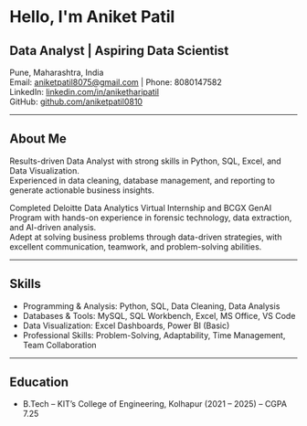 # Hello, I'm Aniket Patil

## Data Analyst | Aspiring Data Scientist  

Pune, Maharashtra, India  
Email: aniketpatil8075@gmail.com | Phone: 8080147582  
LinkedIn: [linkedin.com/in/aniketharipatil](https://www.linkedin.com/in/aniketharipatil)  
GitHub: [github.com/aniketpatil0810](https://github.com/aniketpatil0810)  

---

## About Me  
Results-driven Data Analyst with strong skills in Python, SQL, Excel, and Data Visualization.  
Experienced in data cleaning, database management, and reporting to generate actionable business insights.  

Completed Deloitte Data Analytics Virtual Internship and BCGX GenAI Program with hands-on experience in forensic technology, data extraction, and AI-driven analysis.  
Adept at solving business problems through data-driven strategies, with excellent communication, teamwork, and problem-solving abilities.  

---

## Skills  

- Programming & Analysis: Python, SQL, Data Cleaning, Data Analysis  
- Databases & Tools: MySQL, SQL Workbench, Excel, MS Office, VS Code  
- Data Visualization: Excel Dashboards, Power BI (Basic)  
- Professional Skills: Problem-Solving, Adaptability, Time Management, Team Collaboration  

---

## Education  

- B.Tech – KIT’s College of Engineering, Kolhapur (2021 – 2025) – CGPA 7.25 
